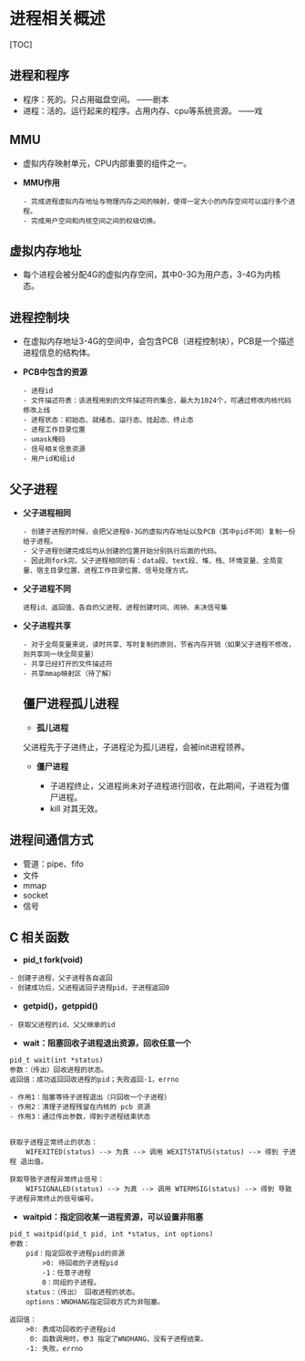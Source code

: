 # **进程相关概述**



[TOC]

## **进程和程序**

- 程序：死的。只占用磁盘空间。	――剧本
- 进程：活的。运行起来的程序。占用内存、cpu等系统资源。  ――戏

## **MMU**

- 虚拟内存映射单元，CPU内部重要的组件之一。

- **MMU作用**

  ```
  - 完成进程虚拟内存地址与物理内存之间的映射，使得一定大小的内存空间可以运行多个进程。
  - 完成用户空间和内核空间之间的权级切换。
  ```

## **虚拟内存地址**

- 每个进程会被分配4G的虚拟内存空间，其中0-3G为用户态，3-4G为内核态。

## **进程控制块**

- 在虚拟内存地址3-4G的空间中，会包含PCB（进程控制块），PCB是一个描述进程信息的结构体。

- **PCB中包含的资源**

  ```
  - 进程id
  - 文件描述符表：该进程用到的文件描述符的集合，最大为1024个，可通过修改内核代码修改上线
  - 进程状态：初始态、就绪态、运行态、挂起态、终止态
  - 进程工作目录位置
  - umask掩码
  - 信号相关信息资源
  - 用户id和组id
  ```

## **父子进程**

- **父子进程相同**

  ```
  - 创建子进程的时候，会把父进程0-3G的虚拟内存地址以及PCB（其中pid不同）复制一份给子进程。
  - 父子进程创建完成后均从创建的位置开始分别执行后面的代码。
  - 因此刚fork完，父子进程相同的有：data段、text段、堆、栈、环境变量、全局变量、宿主目录位置、进程工作目录位置、信号处理方式。
  ```

- **父子进程不同**

  ```
  进程id、返回值、各自的父进程、进程创建时间、闹钟、未决信号集
  ```

- **父子进程共享**

  ```
  - 对于全局变量来说，读时共享、写时复制的原则，节省内存开销（如果父子进程不修改，则共享同一块全局变量）
  - 共享已经打开的文件描述符
  - 共享mmap映射区（待了解）
  ```

  ## **僵尸进程孤儿进程**

  - **孤儿进程**

  父进程先于子进终止，子进程沦为孤儿进程，会被init进程领养。

  - **僵尸进程**

  	- 子进程终止，父进程尚未对子进程进行回收，在此期间，子进程为僵尸进程。
	- kill 对其无效。



## **进程间通信方式**

- 管道：pipe、fifo
- 文件
- mmap
- socket
- 信号

## **C 相关函数**

- **pid_t fork(void)**

```
- 创建子进程，父子进程各自返回
- 创建成功后，父进程返回子进程pid，子进程返回0
```

- **getpid()，getppid()**

```
- 获取父进程的id、父父继承的id
```

- **wait：阻塞回收子进程退出资源，回收任意一个**

```
pid_t wait(int *status)
参数：（传出）回收进程的状态。
返回值：成功返回回收进程的pid；失败返回-1，errno

- 作用1：阻塞等待子进程退出（只回收一个子进程）
- 作用2：清理子进程残留在内核的 pcb 资源
- 作用3：通过传出参数，得到子进程结束状态

	
获取子进程正常终止的状态：
	WIFEXITED(status) --> 为真 --> 调用 WEXITSTATUS(status) --> 得到 子进程 退出值。

获取导致子进程异常终止信号：
	WIFSIGNALED(status) --> 为真 --> 调用 WTERMSIG(status) --> 得到 导致子进程异常终止的信号编号。
```

- **waitpid：指定回收某一进程资源，可以设置非阻塞**

```
pid_t waitpid(pid_t pid, int *status, int options)
参数：
	pid：指定回收子进程pid的资源
		>0: 待回收的子进程pid
		-1：任意子进程
		0：同组的子进程。
	status：（传出） 回收进程的状态。
	options：WNOHANG指定回收方式为非阻塞。

返回值：
    >0: 表成功回收的子进程pid
     0: 函数调用时，参3 指定了WNOHANG，没有子进程结束。
    -1: 失败，errno
```

